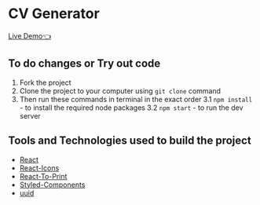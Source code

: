 # CV Generator

[Live Demo:point_left:](https://dulip-sameera.github.io/react-cv-generator/)

## To do changes or Try out code

1. Fork the project
2. Clone the project to your computer using `git clone` command
3. Then run these commands in terminal in the exact order
   3.1 `npm install` - to install the required node packages
   3.2 `npm start` - to run the dev server

## Tools and Technologies used to build the project

- [React](https://reactjs.org/)
- [React-Icons](https://react-icons.github.io/react-icons)
- [React-To-Print](https://www.npmjs.com/package/react-to-print)
- [Styled-Components](https://styled-components.com/)
- [uuid](https://www.npmjs.com/package/uuid)
